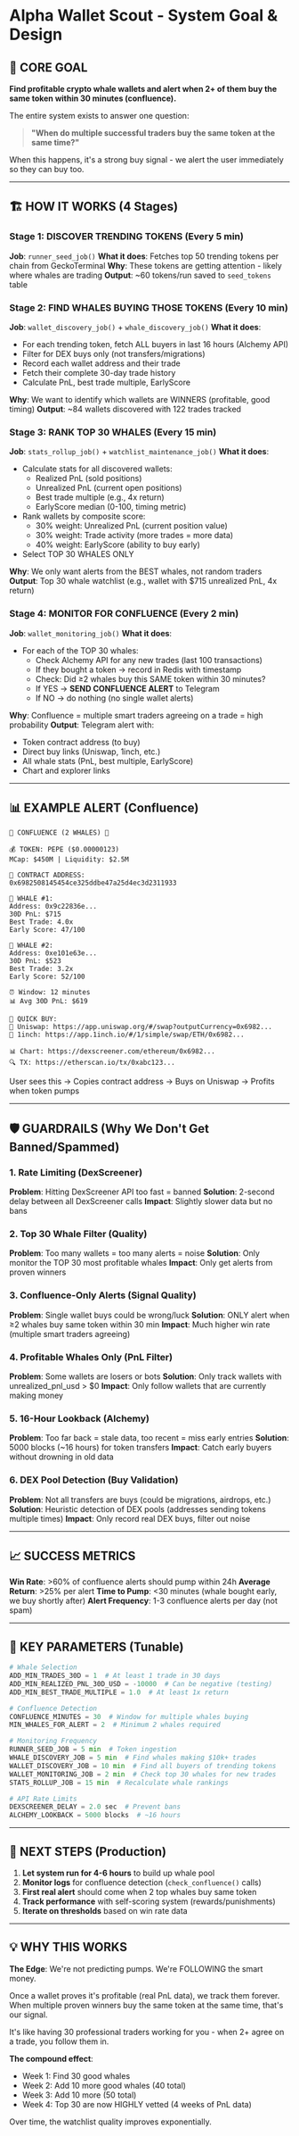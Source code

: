 # Alpha Wallet Scout - System Goal & Design

## 🎯 CORE GOAL

**Find profitable crypto whale wallets and alert when 2+ of them buy the same token within 30 minutes (confluence).**

The entire system exists to answer one question:
> **"When do multiple successful traders buy the same token at the same time?"**

When this happens, it's a strong buy signal - we alert the user immediately so they can buy too.

---

## 🏗️ HOW IT WORKS (4 Stages)

### Stage 1: DISCOVER TRENDING TOKENS (Every 5 min)
**Job**: `runner_seed_job()`
**What it does**: Fetches top 50 trending tokens per chain from GeckoTerminal
**Why**: These tokens are getting attention - likely where whales are trading
**Output**: ~60 tokens/run saved to `seed_tokens` table

### Stage 2: FIND WHALES BUYING THOSE TOKENS (Every 10 min)
**Job**: `wallet_discovery_job()` + `whale_discovery_job()`
**What it does**:
- For each trending token, fetch ALL buyers in last 16 hours (Alchemy API)
- Filter for DEX buys only (not transfers/migrations)
- Record each wallet address and their trade
- Fetch their complete 30-day trade history
- Calculate PnL, best trade multiple, EarlyScore

**Why**: We want to identify which wallets are WINNERS (profitable, good timing)
**Output**: ~84 wallets discovered with 122 trades tracked

### Stage 3: RANK TOP 30 WHALES (Every 15 min)
**Job**: `stats_rollup_job()` + `watchlist_maintenance_job()`
**What it does**:
- Calculate stats for all discovered wallets:
  - Realized PnL (sold positions)
  - Unrealized PnL (current open positions)
  - Best trade multiple (e.g., 4x return)
  - EarlyScore median (0-100, timing metric)
- Rank wallets by composite score:
  - 30% weight: Unrealized PnL (current position value)
  - 30% weight: Trade activity (more trades = more data)
  - 40% weight: EarlyScore (ability to buy early)
- Select TOP 30 WHALES ONLY

**Why**: We only want alerts from the BEST whales, not random traders
**Output**: Top 30 whale watchlist (e.g., wallet with $715 unrealized PnL, 4x return)

### Stage 4: MONITOR FOR CONFLUENCE (Every 2 min)
**Job**: `wallet_monitoring_job()`
**What it does**:
- For each of the TOP 30 whales:
  - Check Alchemy API for any new trades (last 100 transactions)
  - If they bought a token → record in Redis with timestamp
  - Check: Did ≥2 whales buy this SAME token within 30 minutes?
  - If YES → **SEND CONFLUENCE ALERT** to Telegram
  - If NO → do nothing (no single wallet alerts)

**Why**: Confluence = multiple smart traders agreeing on a trade = high probability
**Output**: Telegram alert with:
- Token contract address (to buy)
- Direct buy links (Uniswap, 1inch, etc.)
- All whale stats (PnL, best multiple, EarlyScore)
- Chart and explorer links

---

## 📊 EXAMPLE ALERT (Confluence)

```
🚨 CONFLUENCE (2 WHALES) 🚨

💰 TOKEN: PEPE ($0.00000123)
MCap: $450M | Liquidity: $2.5M

🔗 CONTRACT ADDRESS:
0x6982508145454ce325ddbe47a25d4ec3d2311933

🐋 WHALE #1:
Address: 0x9c22836e...
30D PnL: $715
Best Trade: 4.0x
Early Score: 47/100

🐋 WHALE #2:
Address: 0xe101e63e...
30D PnL: $523
Best Trade: 3.2x
Early Score: 52/100

⏰ Window: 12 minutes
📊 Avg 30D PnL: $619

🚀 QUICK BUY:
💎 Uniswap: https://app.uniswap.org/#/swap?outputCurrency=0x6982...
🔗 1inch: https://app.1inch.io/#/1/simple/swap/ETH/0x6982...

📊 Chart: https://dexscreener.com/ethereum/0x6982...
🔍 TX: https://etherscan.io/tx/0xabc123...
```

User sees this → Copies contract address → Buys on Uniswap → Profits when token pumps

---

## 🛡️ GUARDRAILS (Why We Don't Get Banned/Spammed)

### 1. Rate Limiting (DexScreener)
**Problem**: Hitting DexScreener API too fast = banned
**Solution**: 2-second delay between all DexScreener calls
**Impact**: Slightly slower data but no bans

### 2. Top 30 Whale Filter (Quality)
**Problem**: Too many wallets = too many alerts = noise
**Solution**: Only monitor the TOP 30 most profitable whales
**Impact**: Only get alerts from proven winners

### 3. Confluence-Only Alerts (Signal Quality)
**Problem**: Single wallet buys could be wrong/luck
**Solution**: ONLY alert when ≥2 whales buy same token within 30 min
**Impact**: Much higher win rate (multiple smart traders agreeing)

### 4. Profitable Whales Only (PnL Filter)
**Problem**: Some wallets are losers or bots
**Solution**: Only track wallets with unrealized_pnl_usd > $0
**Impact**: Only follow wallets that are currently making money

### 5. 16-Hour Lookback (Alchemy)
**Problem**: Too far back = stale data, too recent = miss early entries
**Solution**: 5000 blocks (~16 hours) for token transfers
**Impact**: Catch early buyers without drowning in old data

### 6. DEX Pool Detection (Buy Validation)
**Problem**: Not all transfers are buys (could be migrations, airdrops, etc.)
**Solution**: Heuristic detection of DEX pools (addresses sending tokens multiple times)
**Impact**: Only record real DEX buys, filter out noise

---

## 📈 SUCCESS METRICS

**Win Rate**: >60% of confluence alerts should pump within 24h
**Average Return**: >25% per alert
**Time to Pump**: <30 minutes (whale bought early, we buy shortly after)
**Alert Frequency**: 1-3 confluence alerts per day (not spam)

---

## 🔧 KEY PARAMETERS (Tunable)

```python
# Whale Selection
ADD_MIN_TRADES_30D = 1  # At least 1 trade in 30 days
ADD_MIN_REALIZED_PNL_30D_USD = -10000  # Can be negative (testing)
ADD_MIN_BEST_TRADE_MULTIPLE = 1.0  # At least 1x return

# Confluence Detection
CONFLUENCE_MINUTES = 30  # Window for multiple whales buying
MIN_WHALES_FOR_ALERT = 2  # Minimum 2 whales required

# Monitoring Frequency
RUNNER_SEED_JOB = 5 min  # Token ingestion
WHALE_DISCOVERY_JOB = 5 min  # Find whales making $10k+ trades
WALLET_DISCOVERY_JOB = 10 min  # Find all buyers of trending tokens
WALLET_MONITORING_JOB = 2 min  # Check top 30 whales for new trades
STATS_ROLLUP_JOB = 15 min  # Recalculate whale rankings

# API Rate Limits
DEXSCREENER_DELAY = 2.0 sec  # Prevent bans
ALCHEMY_LOOKBACK = 5000 blocks  # ~16 hours
```

---

## 🚀 NEXT STEPS (Production)

1. **Let system run for 4-6 hours** to build up whale pool
2. **Monitor logs** for confluence detection (`check_confluence()` calls)
3. **First real alert** should come when 2 top whales buy same token
4. **Track performance** with self-scoring system (rewards/punishments)
5. **Iterate on thresholds** based on win rate data

---

## 💡 WHY THIS WORKS

**The Edge**: We're not predicting pumps. We're FOLLOWING the smart money.

Once a wallet proves it's profitable (real PnL data), we track them forever. When multiple proven winners buy the same token at the same time, that's our signal.

It's like having 30 professional traders working for you - when 2+ agree on a trade, you follow them in.

**The compound effect**:
- Week 1: Find 30 good whales
- Week 2: Add 10 more good whales (40 total)
- Week 3: Add 10 more (50 total)
- Week 4: Top 30 are now HIGHLY vetted (4 weeks of PnL data)

Over time, the watchlist quality improves exponentially.
